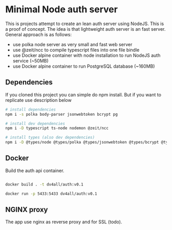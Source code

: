 # Minimal Node auth server

This is projects attempt to create an lean auth server using NodeJS. This is a proof of concept. The idea is that lightweight auth server is an fast server.
General approach is as follows:

- use polka node server as very small and fast web server
- use @zeit/ncc to compile typescript files into one file bindle
- use Docker alpine container with node installation to run NodeJS auth service (~50MB)
- use Docker alpine container to run PostgreSQL database (~160MB)

## Dependencies

If you cloned this project you can simple do npm install. But if you want to replicate use description below

```bash
# install dependencies
npm i -s polka body-parser jsonwebtoken bcrypt pg

# install dev dependencies
npm i -D typescript ts-node nodemon @zeit/ncc

# install types (also dev dependencies)
npm i -D @types/node @types/polka @types/jsonwebtoken @types/bcrypt @types/pg

```

## Docker

Build the auth api container.

```bash

docker build . -t dv4all/auth:v0.1

docker run -p 5433:5433 dv4all/auth:v0.1

```

## NGINX proxy

The app use nginx as reverse proxy and for SSL (todo).
